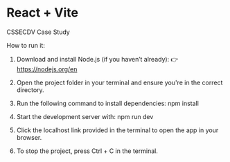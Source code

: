 # React + Vite
CSSECDV Case Study

How to run it:
1. Download and install Node.js (if you haven’t already):
👉 https://nodejs.org/en

2. Open the project folder in your terminal and ensure you're in the correct directory.

3. Run the following command to install dependencies:
   npm install

4. Start the development server with:
   npm run dev

5. Click the localhost link provided in the terminal to open the app in your browser.
   
6. To stop the project, press Ctrl + C in the terminal.
   


